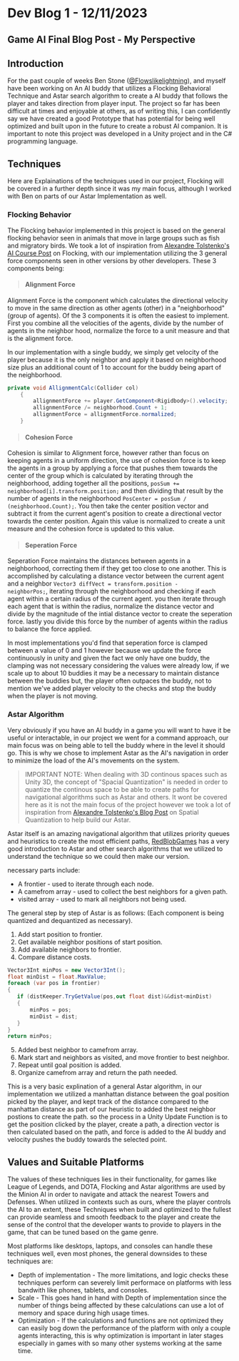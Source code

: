 # Dev Blog 1 - 12/11/2023

## Game AI Final Blog Post - My Perspective


## Introduction
For the past couple of weeks Ben Stone ([@Flowslikelightning](https://github.com/FlowLikeLightning)), and myself have been working on An AI buddy that utilizes a Flocking Behavioral Technique and Astar search algorithm to create a AI buddy that follows the player and takes direction from player input. The project so far has been difficult at times and enjoyable at others, as of writing this, I can confidently say we have created a good Prototype that has potential for being well optimized and built upon in the future to create a robust AI companion. It is important to note this project was developed in a Unity project and in the C# programming language.

## Techniques
Here are Explainations of the techniques used in our project, Flocking will be covered in a further depth since it was my main focus, although I worked with Ben on parts of our Astar Implementation as well.

### Flocking Behavior

The Flocking behavior implemented in this project is based on the general flocking behavior seen in animals that move in large groups such as fish and migratory birds. We took a lot of inspiration from [Alexandre Tolstenko's AI Course Post](https://courses.tolstenko.net/courses/artificialintelligence/assignments/flocking/) on Flocking, with our implementation utilizing the 3 general force components seen in other versions by other developers.
These 3 components being:

> #### Alignment Force

Alignment Force is the component which calculates the directional velocity to move in the same direction as other agents (other) in a "neighborhood" (group of agents). Of the 3 components it is often the easiest to implement. First you combine all the velocities of the agents, divide by the number of agents in the neighbor hood, normalize the force to a unit measure and that is the alignment force.

In our implementation with a single buddy, we simply get velocity of the player because it is the only neighbor and apply it based on neighborhood size plus an additional count of 1 to account for the buddy being apart of the neighborhood.

```c#
private void AllignmentCalc(Collider col)
    {
        allignmentForce += player.GetComponent<Rigidbody>().velocity;
        allignmentForce /= neighborhood.Count + 1;
        allignmentForce = allignmentForce.normalized;
    }
```

> #### Cohesion Force

Cohesion is similar to Alignment force, however rather than focus on keeping agents in a uniform direction, the use of cohesion force is to keep the agents in a group by applying a force that pushes them towards the center of the group which is calculated by iterating through the neighborhood, adding together all the positions, <code>posSum += neighborhood[i].transform.position;</code> and then dividing that result by the number of agents in the neighborhood <code>PosCenter = posSum / (neighborhood.Count);</code>. You then take the center position vector and subtract it from the current agent's position to create a directional vector towards the center position. Again this value is normalized to create a unit measure and the cohesion force is updated to this value.

> #### Seperation Force

 Seperation Force maintains the distances between agents in a neighborhood, correcting them if they get too close to one another. This is accomplished by calculating a distance vector between the current agent and a neighbor <code>Vector3 diffVect = transform.position - neighborPos;</code>, iterating through the neighborhood and checking if each agent within a certain radius of the current agent. you then iterate through each agent that is within the radius, normalize the distance vector and divide by the magnitude of the intial distance vector to create the seperation force. lastly you divide this force by the number of agents within the radius to balance the force applied.
 
 In most implementations you'd find that seperation force is clamped between a value of 0 and 1 however because we update the force continuously in unity and given the fact we only have one buddy, the clamping was not necessary considering the values were already low, if we scale up to about 10 buddies it may be a necessary to maintain distance between the buddies but, the player often outpaces the buddy, not to mention we've added player velocity to the checks and stop the buddy when the player is not moving.

### Astar Algorithm

Very obviously if you have an AI buddy in a game you will want to have it be useful or interactable, in our project we went for a command approach, our main focus was on being able to tell the buddy where in the level it should go. This is why we chose to implement Astar as the AI's navigation in order to minimize the load of the AI's movements on the system.

>IMPORTANT NOTE: When dealing with 3D continous spaces such as Unity 3D, the concept of "Spacial Quantization" is needed in order to quantize the continous space to be able to create paths for navigational algorithms such as Astar and others. It wont be covered here as it is not the main focus of the project however we took a lot of inspiration from [Alexandre Tolstenko's Blog Post](https://courses.tolstenko.net/courses/artificialintelligence/readings/spatial-quantization/) on Spatial Quantization to help build our Astar.

Astar itself is an amazing navigational algorithm that utilizes priority queues and heuristics to create the most efficient paths, [RedBlobGames](https://www.redblobgames.com/pathfinding/a-star/introduction.html) has a very good introduction to Astar and other search algorithms that we utilized to understand the technique so we could then make our version.

necessary parts include:

- A frontier - used to iterate through each node.
- A camefrom array - used to collect the best neighbors for a given path.
- visited array - used to mark all neighbors not being used.

The general step by step of Astar is as follows:
(Each component is being quantized and dequantized as necessary).

 1. Add start position to frontier.
 2. Get available neighbor positions of start position.
 3. Add available neighbors to frontier.
 4. Compare distance costs.
 ```c#
 Vector3Int minPos = new Vector3Int();
float minDist = float.MaxValue;
foreach (var pos in frontier)
{
    if (distKeeper.TryGetValue(pos,out float dist)&&dist<minDist)
    {
        minPos = pos;
        minDist = dist;
    }
}
return minPos;
 ```
 5. Added best neighbor to camefrom array.
 6. Mark start and neighbors as visited, and move frontier to best neighbor.
 7. Repeat until goal position is added.
 8. Organize camefrom array and return the path needed.

 This is a very basic explination of a general Astar algorithm, in our implementation we utilized a manhattan distance between the goal position picked by the player, and kept track of the distance compared to the manhattan distance as part of our heuristic to added the best neighbor postions to create the path. so the process in a Unity Update Function is to get the position clicked by the player, create a path, a direction vector is then calculated based on the path, and force is added to the AI buddy and velocity pushes the buddy towards the selected point.

## Values and Suitable Platforms

The values of these techniques lies in their functionality, for games like League of Legends, and DOTA, Flocking and Astar algorithms are used by the Minion AI in order to navigate and attack the nearest Towers and Defenses. When utilized in contexts such as ours, where the player controls the AI to an extent, these Techniques when built and optimized to the fullest can provide seamless and smooth feedback to the player and create the sense of the control that the developer wants to provide to players in the game, that can be tuned based on the game genre.

Most platforms like desktops, laptops, and consoles can handle these techniques well, even most phones, the general downsides to these techniques are:

- Depth of implementation - The more limitations, and logic checks these techniques perform can severely limit performace on platforms with less bandwith like phones, tablets, and consoles.
- Scale - This goes hand in hand with Depth of implementation since the number of things being affected by these calculations can use a lot of memory and space during high usage times.
- Optimization - If the calculations and functions are not optimized they can easily bog down the performance of the platform with only a couple agents interacting, this is why optimization is important in later stages especially in games with so many other systems working at the same time.


